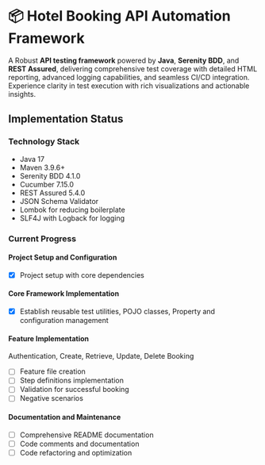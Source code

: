 # 📦 Hotel Booking API Automation Framework

A Robust **API testing framework** powered by **Java**, **Serenity BDD**, and **REST Assured**, delivering
comprehensive test coverage with detailed HTML reporting, advanced logging capabilities, and seamless CI/CD integration.
Experience clarity in test execution with rich visualizations and actionable insights.

## Implementation Status

### Technology Stack
- Java 17
- Maven 3.9.6+
- Serenity BDD 4.1.0
- Cucumber 7.15.0
- REST Assured 5.4.0
- JSON Schema Validator
- Lombok for reducing boilerplate
- SLF4J with Logback for logging

### Current Progress

#### Project Setup and Configuration
- [x] Project setup with core dependencies

#### Core Framework Implementation
- [x] Establish reusable test utilities, POJO classes, Property and configuration management

#### Feature Implementation
Authentication, Create, Retrieve, Update, Delete Booking
- [ ] Feature file creation
- [ ] Step definitions implementation
- [ ] Validation for successful booking
- [ ] Negative scenarios

#### Documentation and Maintenance
- [ ] Comprehensive README documentation
- [ ] Code comments and documentation
- [ ] Code refactoring and optimization